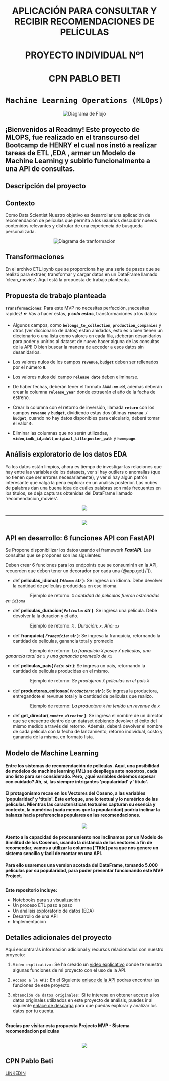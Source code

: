 

# <h1 align=center> **APLICACIÓN PARA CONSULTAR Y RECIBIR RECOMENDACIONES DE PELÍCULAS** </h1>
# <h1 align=center> **PROYECTO INDIVIDUAL Nº1** </h1>
# <h1 align=center> **CPN PABLO BETI** </h1>

# <h1 align=center>**`Machine Learning Operations (MLOps)`**</h1>

<p align="center">
  <img src="src\LOGO.png" alt="Diagrama de Flujo">
</p>



## ¡Bienvenidos al Readmy! Este proyecto de MLOPS, fue realizado en el transcurso del Bootcamp de HENRY el cual nos instó a realizar tareas de ETL ,EDA , armar un Modelo de Machine Learning y subirlo funcionalmente a una API de consultas. 
 
## **Descripción del proyecto**

## Contexto

Como Data Scientist Nuestro objetivo es desarrollar una aplicación de recomendación de películas que permita a los usuarios descubrir nuevos contenidos relevantes y disfrutar de una experiencia de busqueda personalizada.



<p align="center">
  <img src="src\diagrama.png" alt="Diagrama de tranformacion">
</p> 


## Transformaciones

En el archivo ETL.ipynb que se proporciona hay una serie de pasos que se realizó para extraer, transformar y cargar datos en un DataFrame llamado 'clean_movies'. Aquí está la propuesta de trabajo planteada.



## **Propuesta de trabajo planteada**

**`Transformaciones`**:  Para este MVP no necesitas perfección, ¡necesitas rapidez! ⏩ Vas a hacer estas, ***y solo estas***, transformaciones a los datos:


+ Algunos campos, como **`belongs_to_collection`**, **`production_companies`** y otros (ver diccionario de datos) están anidados, esto es o bien tienen un diccionario o una lista como valores en cada fila, ¡deberán desanidarlos para poder  y unirlos al dataset de nuevo hacer alguna de las consultas de la API! O bien buscar la manera de acceder a esos datos sin desanidarlos.

+ Los valores nulos de los campos **`revenue`**, **`budget`** deben ser rellenados por el número **`0`**.
  
+ Los valores nulos del campo **`release date`** deben eliminarse.

+ De haber fechas, deberán tener el formato **`AAAA-mm-dd`**, además deberán crear la columna **`release_year`** donde extraerán el año de la fecha de estreno.

+ Crear la columna con el retorno de inversión, llamada **`return`** con los campos **`revenue`** y **`budget`**, dividiendo estas dos últimas **`revenue / budget`**, cuando no hay datos disponibles para calcularlo, deberá tomar el valor **`0`**.

+ Eliminar las columnas que no serán utilizadas, **`video`**,**`imdb_id`**,**`adult`**,**`original_title`**,**`poster_path`** y **`homepage`**.


## Análisis exploratorio de los datos EDA

Ya los datos están limpios, ahora es tiempo de investigar las relaciones que hay entre las variables de los datasets, ver si hay outliers o anomalías (que no tienen que ser errores necesariamente), y ver si hay algún patrón interesante que valga la pena explorar en un análisis posterior. Las nubes de palabras dan una buena idea de cuáles palabras son más frecuentes en los títulos, se deja capturas obtenidas del DataFrame llamado 'recomendacion_movies'.


<p align="center">
  <img src="src\nube.png" >
</p>
<hr>
</hr>
<p align="center">
  <img src="src\histograma.png" >
</p>



## API en desarrollo: 6 funciones API con FastAPI

Se Propone disponibilizar los datos usando el framework ***FastAPI***. Las consultas que se propones son las siguientes:

Deben crear 6 funciones para los endpoints que se consumirán en la API, recuerden que deben tener un decorador por cada una (@app.get(‘/’)).
  
+ def **peliculas_idioma( *`Idioma`: str* )**:
    Se ingresa un idioma. Debe devolver la cantidad de películas producidas en ese idioma.

&nbsp;&nbsp;&nbsp;&nbsp;&nbsp;&nbsp;&nbsp;&nbsp;&nbsp;&nbsp;&nbsp;&nbsp;&nbsp;&nbsp;&nbsp;&nbsp;&nbsp;&nbsp;&nbsp;&nbsp;Ejemplo de retorno: *`X` cantidad de películas fueron estrenadas en `idioma`*
         

+ def **peliculas_duracion( *`Pelicula`: str* )**:
    Se ingresa una pelicula. Debe devolver la la duracion y el año.

&nbsp;&nbsp;&nbsp;&nbsp;&nbsp;&nbsp;&nbsp;&nbsp;&nbsp;&nbsp;&nbsp;&nbsp;&nbsp;&nbsp;&nbsp;&nbsp;&nbsp;&nbsp;&nbsp;&nbsp;Ejemplo de retorno: *`X` . Duración: `x`. Año: `xx`*

+ def **franquicia( *`Franquicia`: str* )**:
    Se ingresa la franquicia, retornando la cantidad de peliculas, ganancia total y promedio
    
&nbsp;&nbsp;&nbsp;&nbsp;&nbsp;&nbsp;&nbsp;&nbsp;&nbsp;&nbsp;&nbsp;&nbsp;&nbsp;&nbsp;&nbsp;&nbsp;&nbsp;&nbsp;&nbsp;&nbsp;Ejemplo de retorno: *La franquicia `X` posee `X` peliculas, una ganancia total de `x` y una ganancia promedio de `xx`*

+ def **peliculas_pais( *`Pais`: str* )**:
    Se ingresa un país, retornando la cantidad de peliculas producidas en el mismo.
    
&nbsp;&nbsp;&nbsp;&nbsp;&nbsp;&nbsp;&nbsp;&nbsp;&nbsp;&nbsp;&nbsp;&nbsp;&nbsp;&nbsp;&nbsp;&nbsp;&nbsp;&nbsp;&nbsp;&nbsp;Ejemplo de retorno: *Se produjeron `X` películas en el país `X`*

+ def **productoras_exitosas( *`Productora`: str* )**:
    Se ingresa la productora, entregandote el revunue total y la cantidad de peliculas que realizo. 
    
&nbsp;&nbsp;&nbsp;&nbsp;&nbsp;&nbsp;&nbsp;&nbsp;&nbsp;&nbsp;&nbsp;&nbsp;&nbsp;&nbsp;&nbsp;&nbsp;&nbsp;&nbsp;&nbsp;&nbsp;Ejemplo de retorno: *La productora `X` ha tenido un revenue de `x`*

+ def **get_director( *`nombre_director`* )**:
    Se ingresa el nombre de un director que se encuentre dentro de un dataset debiendo devolver el éxito del mismo medido a través del retorno. Además, deberá devolver el nombre de cada película con la fecha de lanzamiento, retorno individual, costo y ganancia de la misma, en formato lista.


## Modelo de Machine Learning 

#### Entre los sistemas de recomendación de películas. Aquí, una posibilidad de modelos de machine learning (ML) se despliega ante nosotros, cada uno listo para ser considerado. Pero, ¿qué variables debemos sopesar con cuidado? Ah, sí, las siempre intrigantes 'popularidad' y 'título'.
#### El protagonismo recae en los Vectores del Coseno, a las variables 'popularidad' y 'título'. Este enfoque, une lo textual y lo numérico de las películas. Mientras las características textuales capturan su esencia y contexto, la numérica (nada menos que la popularidad) podría inclinar la balanza hacia preferencias populares en las recomendaciones.
<p align="center">
  <img src="src\kungfu.png" >
</p>

#### Atento a la capacidad de procesamiento nos inclinamos por un Modelo de Similitud de los Cosenos, usando la distancia de los vectores a fin de recomendar, vamos a utilizar la columna ['Title] para que nos genere un sistema sencillo y facil de montar en una API.
#### Para ello usaremos una version acotada del DataFrame, tomando 5.000 peliculas por su popularidad, para poder presentar funcionando este MVP Project.





## 


**Este repositorio incluye:**

+ Notebooks para su visualización<br/>
+ Un proceso ETL paso a paso<br/>
+ Un análisis exploratorio de datos (EDA)<br/>
+ Desarrollo de una API<br/>
+ Implementación<br/>



## Detalles adicionales del proyecto

Aquí encontrarás información adicional y recursos relacionados con nuestro proyecto:

1. `Video explicativo:` Se ha creado un [video explicativo](https://drive.google.com/file/d/1Vd93nZD7BDIRv_qwTkMN5B1nZweD1HpG/view?usp=sharing)  donde te muestro algunas funciones de mi proyecto con el uso de la API.

2. `Acceso a la API:` En el Siguiente [enlace de la API](https://proyecto-4x3u.onrender.com/docs) podras encontrar las funciones de este proyecto.

3. `Obtención de datos originales:` Si te interesa en obtener acceso a los datos originales utilizados en este proyecto de análisis, puedes ir al siguiente [enlace de descarga](https://drive.google.com/drive/folders/1nvSjC2JWUH48o3pb8xlKofi8SNHuNWeu) para que puedas explorar y analizar los datos por tu cuenta.

##
#### Gracias por visitar esta propuesta Projecto MVP - Sistema recomendacion peliculas
## 
<p align="center">
  <img src="src\200720julyMVPblog-01.png" >
 
</p>

## CPN Pablo Beti
[LINKEDIN](https://www.linkedin.com/in/pablo-beti-714007265/)
##
<br/>

